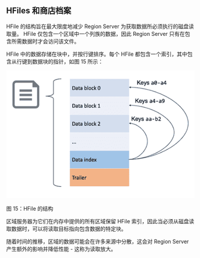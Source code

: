 ## HFiles 和商店档案

HFile 的结构旨在最大限度地减少 Region Server 为获取数据所必须执行的磁盘读取量。 HFile 仅包含一个区域中一个列族的数据，因此 Region Server 只有在包含所需数据时才会访问该文件。

HFile 中的数据存储在块中，并按行键排序。每个 HFile 都包含一个索引，其中包含从行键到数据块的指针，如图 15 所示：

![](img/00026.jpeg)

图 15：HFile 的结构

区域服务器为它们在内存中提供的所有区域保留 HFile 索引，因此当必须从磁盘读取数据时，可以将读取目标指向包含数据的特定块。

随着时间的推移，区域的数据可能会在许多来源中分散，这会对 Region Server 产生额外的影响并降低性能 - 这称为读取放大。